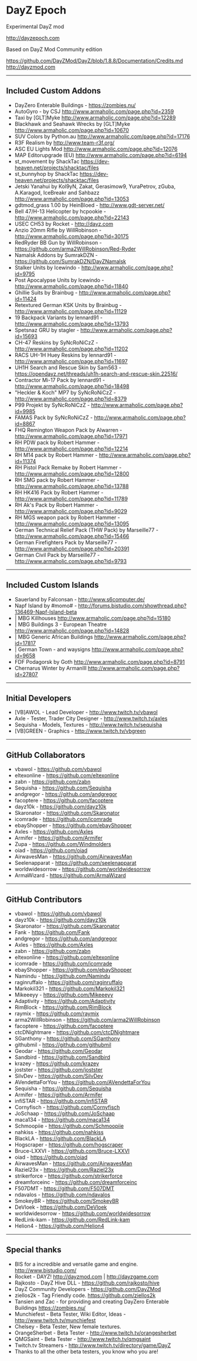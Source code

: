 **DayZ Epoch**
================

Experimental DayZ mod 

http://dayzepoch.com

Based on DayZ Mod Community edition

https://github.com/DayZMod/DayZ/blob/1.8.8/Documentation/Credits.md
http://dayzmod.com 


--------------------------
Included Custom Addons
--------------------------
* DayZero Enterable Buildings - https://zombies.nu/
* AutoGyro - by CSJ http://www.armaholic.com/page.php?id=2359
* Taxi by [GLT]Myke http://www.armaholic.com/page.php?id=12289
* Blackhawk and Seahawk Wrecks by [GLT]Myke http://www.armaholic.com/page.php?id=10670
* SUV Colors by Python.au http://www.armaholic.com/page.php?id=17176
* R3F Realism by http://www.team-r3f.org/
* ASC EU Lights Mod http://www.armaholic.com/page.php?id=12076
* MAP Editorupgrade (EU) http://www.armaholic.com/page.php?id=6194
* st_movement by ShackTac https://dev-heaven.net/projects/shacktac/files
* st_bunnyhop by ShackTac https://dev-heaven.net/projects/shacktac/files
* Jetski Yanahui by Kol9yN, Zakat, Gerasimow9, YuraPetrov, zGuba, A.Karagod, IceBreakr and Sahbazz http://www.armaholic.com/page.php?id=13053
* gdtmod_grass 1.00 by HeinBloed - http://www.gdt-server.net/
* Bell 47/H-13 Helicopter by hcpookie - http://www.armaholic.com/page.php?id=22143
* USEC CH53 by Rocket - http://dayz.com
* Anzio 20mm Rifle by WillRobinson - http://www.armaholic.com/page.php?id=30175
* RedRyder BB Gun by WillRobinson - https://github.com/arma2WillRobinson/Red-Ryder
* Namalsk Addons by SumrakDZN - https://github.com/SumrakDZN/DayZNamalsk
* Stalker Units by Icewindo - http://www.armaholic.com/page.php?id=9795
* Post Apocalypse Units by Icewindo - http://www.armaholic.com/page.php?id=11840
* Ghillie Suits by Brainbug - http://www.armaholic.com/page.php?id=11424
* Retextured German KSK Units by Brainbug - http://www.armaholic.com/page.php?id=11129
* 19 Backpack Variants by lennard91 - http://www.armaholic.com/page.php?id=13793
* Spetsnaz GRU by stagler - http://www.armaholic.com/page.php?id=15693
* CH-47 Reskins by SyNcRoNiCzZ - http://www.armaholic.com/page.php?id=11202
* RACS UH-1H Huey Reskins by lennard91 - http://www.armaholic.com/page.php?id=11697
* UH1H Search and Rescue Skin by Sam563 - https://opendayz.net/threads/uh1h-search-and-rescue-skin.22516/
* Contractor Mi-17 Pack by lennard91 - http://www.armaholic.com/page.php?id=18498
* "Heckler & Koch" MP7 by SyNcRoNiCzZ - http://www.armaholic.com/page.php?id=8379
* P99 Projekt by SyNcRoNiCzZ - http://www.armaholic.com/page.php?id=9985
* FAMAS Pack by SyNcRoNiCzZ - http://www.armaholic.com/page.php?id=8867
* FHQ Remington Weapon Pack by Alwarren - http://www.armaholic.com/page.php?id=17971
* RH PDW pack by Robert Hammer - http://www.armaholic.com/page.php?id=12214
* RH M14 pack by Robert Hammer - http://www.armaholic.com/page.php?id=11374
* RH Pistol Pack Remake by Robert Hammer - http://www.armaholic.com/page.php?id=12800
* RH SMG pack by Robert Hammer - http://www.armaholic.com/page.php?id=13788
* RH HK416 Pack by Robert Hammer - http://www.armaholic.com/page.php?id=11789
* RH Ak's Pack by Robert Hammer - http://www.armaholic.com/page.php?id=9029
* RH MGS weapon pack by Robert Hammer - http://www.armaholic.com/page.php?id=13095
* German Technical Relief Pack (THW Pack) by Marseille77 - http://www.armaholic.com/page.php?id=15466
* German Firefighters Pack by Marseille77 - http://www.armaholic.com/page.php?id=20391
* German Civil Pack by Marseille77 - http://www.armaholic.com/page.php?id=9793


--------------------------
Included Custom Islands
--------------------------
* Sauerland by Falconsan - http://www.s6computer.de/
* Napf Island by #momo# - http://forums.bistudio.com/showthread.php?136469-Napf-Island-beta
* | MBG Killhouses http://www.armaholic.com/page.php?id=15180
* | MBG Buildings 3 - European Theatre http://www.armaholic.com/page.php?id=14828
* | MBG Generic African Buildings http://www.armaholic.com/page.php?id=17817
* | German Town - and waysigns http://www.armaholic.com/page.php?id=9658
* FDF Podagorsk by Goth http://www.armaholic.com/page.php?id=8791
* Chernarus Winter by ArmanIII http://www.armaholic.com/page.php?id=27807

--------------------------
Initial Developers
--------------------------
* [VB]AWOL - Lead Developer - http://www.twitch.tv/vbawol
* Axle - Tester, Trader City Designer - http://www.twitch.tv/axles
* Sequisha - Models, Textures - http://www.twitch.tv/sequisha
* [VB]GREEN - Graphics - http://www.twitch.tv/vbgreen

--------------------------
GitHub Collaborators
--------------------------
* vbawol - https://github.com/vbawol
* eltexonline - https://github.com/eltexonline
* zabn - https://github.com/zabn
* Sequisha - https://github.com/Sequisha
* andgregor - https://github.com/andgregor
* facoptere - https://github.com/facoptere
* dayz10k - https://github.com/dayz10k
* Skaronator - https://github.com/Skaronator
* icomrade - https://github.com/icomrade
* ebayShopper - https://github.com/ebayShopper
* Axles - https://github.com/Axles
* Armifer - https://github.com/Armifer
* Zupa - https://github.com/Windmolders
* oiad - https://github.com/oiad
* AirwavesMan - https://github.com/AirwavesMan
* Seelenapparat - https://github.com/seelenapparat
* worldwidesorrow - https://github.com/worldwidesorrow
* ArmaWizard - https://github.com/ArmaWizard

--------------------------
GitHub Contributors
--------------------------
* vbawol - https://github.com/vbawol
* dayz10k - https://github.com/dayz10k
* Skaronator - https://github.com/Skaronator
* Fank - https://github.com/Fank
* andgregor - https://github.com/andgregor
* Axles - https://github.com/Axles
* zabn - https://github.com/zabn
* eltexonline - https://github.com/eltexonline
* icomrade - https://github.com/icomrade
* ebayShopper - https://github.com/ebayShopper
* Namindu - https://github.com/Namindu
* raginruffalo - https://github.com/raginruffalo
* Markokil321 - https://github.com/Markokil321
* Mikeeeyy - https://github.com/Mikeeeyy
* Adaptivity - https://github.com/Adaptivity
* RimBlock - https://github.com/RimBlock
* raymix - https://github.com/raymix
* arma2WillRobinson - https://github.com/arma2WillRobinson
* facoptere - https://github.com/facoptere
* ctcDNightmare - https://github.com/ctcDNightmare
* SGanthony - https://github.com/SGanthony
* githubmil - https://github.com/githubmil
* Geodar - https://github.com/Geodar
* Sandbird - https://github.com/Sandbird
* krazey - https://github.com/krazey
* jostster - https://github.com/jostster
* SilvDev - https://github.com/SilvDev
* AVendettaForYou - https://github.com/AVendettaForYou
* Sequisha - https://github.com/Sequisha
* Armifer - https://github.com/Armifer
* infiSTAR - https://github.com/infiSTAR
* Cornyfisch - https://github.com/Cornyfisch
* JoSchaap - https://github.com/JoSchaap
* maca134 - https://github.com/maca134
* Schmoopiie - https://github.com/Schmoopiie
* nahkiss - https://github.com/nahkiss
* BlackLA - https://github.com/BlackLA
* Hogscraper - https://github.com/hogscraper
* Bruce-LXXVI - https://github.com/Bruce-LXXVI
* oiad - https://github.com/oiad
* AirwavesMan - https://github.com/AirwavesMan
* Raziel23x - https://github.com/Raziel23x
* strikerforce - https://github.com/strikerforce
* dreamforceinc - https://github.com/dreamforceinc
* F507DMT - https://github.com/F507DMT 
* ndavalos - https://github.com/ndavalos
* SmokeyBR - https://github.com/SmokeyBR
* DeVloek - https://github.com/DeVloek
* worldwidesorrow - https://github.com/worldwidesorrow
* RedLink-kam - https://github.com/RedLink-kam
* Helion4 - https://github.com/Helion4

--------------------------
Special thanks
--------------------------
* BIS for a incredible and versatile game and engine. http://www.bistudio.com/
* Rocket - DAYZ! http://dayzmod.com | http://dayzgame.com 
* Rajkosto - DayZ Hive DLL - https://github.com/rajkosto/hive
* DayZ Community Developers - https://github.com/DayZMod
* ziellos2k - Tag Friendly code. https://github.com/ziellos2k
* Tansien and Zac - for providing and creating DayZero Enterable Buildings https://zombies.nu/
* Munchiefest - Beta Tester, Wiki Editor, Ideas - http://www.twitch.tv/munchiefest
* Chelsey - Beta Tester, New female textures.
* OrangeSherbet - Beta Tester - http://www.twitch.tv/orangesherbet
* QMGSaint - Beta Tester - http://www.twitch.tv/qmgsaint
* Twitch.tv Streamers - http://www.twitch.tv/directory/game/DayZ
* Thanks to all the other beta testers, you know who you are!
